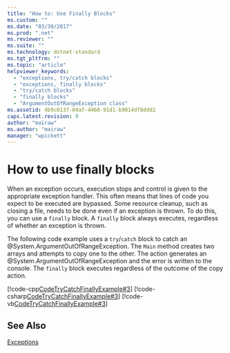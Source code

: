 ```yaml
---
title: "How to: Use Finally Blocks"
ms.custom: ""
ms.date: "03/30/2017"
ms.prod: ".net"
ms.reviewer: ""
ms.suite: ""
ms.technology: dotnet-standard
ms.tgt_pltfrm: ""
ms.topic: "article"
helpviewer_keywords: 
  - "exceptions, try/catch blocks"
  - "exceptions, finally blocks"
  - "try/catch blocks"
  - "finally blocks"
  - "ArgumentOutOfRangeException class"
ms.assetid: 4b9c0137-04af-4468-91d1-b9014df8ddd2
caps.latest.revision: 9
author: "mairaw"
ms.author: "mairaw"
manager: "wpickett"
---
```

# How to use finally blocks

When an exception occurs, execution stops and control is given to the appropriate exception handler. This often means that lines of code you expect to be executed are bypassed. Some resource cleanup, such as closing a file, needs to be done even if an exception is thrown. To do this, you can use a `finally` block. A `finally` block always executes, regardless of whether an exception is thrown.

The following code example uses a `try`/`catch` block to catch an @System.ArgumentOutOfRangeException. The `Main` method creates two arrays and attempts to copy one to the other. The action generates an @System.ArgumentOutOfRangeException and the error is written to the console. The `finally` block executes regardless of the outcome of the copy action.

[!code-cpp[CodeTryCatchFinallyExample#3](../../../samples/snippets/cpp/VS_Snippets_CLR/CodeTryCatchFinallyExample/CPP/source2.cpp#3)]
[!code-csharp[CodeTryCatchFinallyExample#3](../../../samples/snippets/csharp/VS_Snippets_CLR/CodeTryCatchFinallyExample/CS/source2.cs#3)]
[!code-vb[CodeTryCatchFinallyExample#3](../../../samples/snippets/visualbasic/VS_Snippets_CLR/CodeTryCatchFinallyExample/VB/source2.vb#3)]  

## See Also  
[Exceptions](index.md)   
